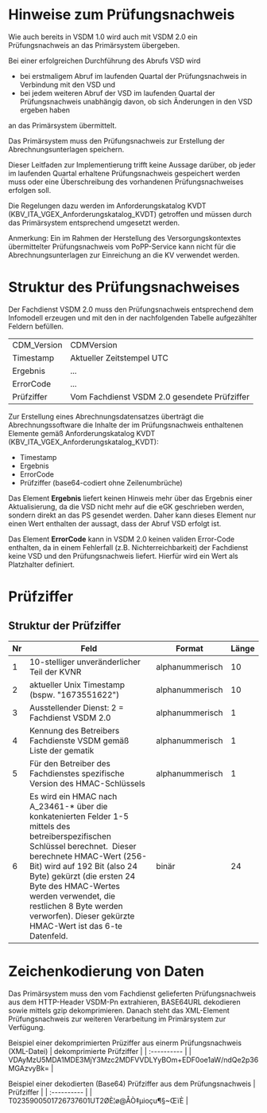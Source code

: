 # Hinweise zum Prüfungsnachweis

Wie auch bereits in VSDM 1.0 wird auch mit VSDM 2.0 ein Prüfungsnachweis an das Primärsystem übergeben. 

Bei einer erfolgreichen Durchführung des Abrufs VSD wird 
  - bei erstmaligem Abruf im laufenden Quartal der Prüfungsnachweis in Verbindung mit den VSD und
  - bei jedem weiteren Abruf der VSD im laufenden Quartal der Prüfungsnachweis unabhängig davon, ob sich Änderungen in den VSD ergeben haben

an das Primärsystem übermittelt.

Das Primärsystem muss den Prüfungsnachweis zur Erstellung der Abrechnungsunterlagen speichern. 

Dieser Leitfaden zur Implementierung trifft keine Aussage darüber, ob jeder im laufenden Quartal erhaltene Prüfungsnachweis gespeichert werden muss oder eine Überschreibung des vorhandenen Prüfungsnachweises erfolgen soll. 

Die Regelungen dazu werden im Anforderungskatalog KVDT (KBV_ITA_VGEX_Anforderungskatalog_KVDT) getroffen und müssen durch das Primärsystem entsprechend umgesetzt werden.

Anmerkung: Ein im Rahmen der Herstellung des Versorgungskontextes übermittelter Prüfungsnachweis vom PoPP-Service kann nicht für die Abrechnungsunterlagen zur Einreichung an die KV verwendet werden.

# Struktur des Prüfungsnachweises
Der Fachdienst VSDM 2.0 muss den Prüfungsnachweis entsprechend dem Infomodell erzeugen und mit den in der nachfolgenden Tabelle aufgezählter Feldern befüllen.

|  |  |
| ----------------- | --------------------- | 
| CDM_Version | CDMVersion |
| Timestamp | Aktueller Zeitstempel UTC |
| Ergebnis | ... |
| ErrorCode | ... |
| Prüfziffer | Vom Fachdienst VSDM 2.0 gesendete Prüfziffer |

Zur Erstellung eines Abrechnungsdatensatzes überträgt die Abrechnungssoftware die Inhalte der im Prüfungsnachweis enthaltenen Elemente gemäß Anforderungskatalog KVDT (KBV_ITA_VGEX_Anforderungskatalog_KVDT):
- Timestamp
- Ergebnis
- ErrorCode
- Prüfziffer (base64-codiert ohne Zeilenumbrüche)

Das Element **Ergebnis** liefert keinen Hinweis mehr über das Ergebnis einer Aktualisierung, da die VSD nicht mehr auf die eGK geschrieben werden, sondern direkt an das PS gesendet werden. Daher kann dieses Element nur einen Wert enthalten der aussagt, dass der Abruf VSD erfolgt ist.

Das Element **ErrorCode** kann in VSDM 2.0 keinen validen Error-Code enthalten, da in einem Fehlerfall (z.B. Nichterreichbarkeit) der Fachdienst keine VSD und den Prüfungsnachweis liefert. Hierfür wird ein Wert als Platzhalter definiert.


# Prüfziffer

## Struktur der Prüfziffer

| Nr | Feld | Format | Länge |
| ---- | ---- |---- | ---- | 
| 1 | 10-stelliger unveränderlicher Teil der KVNR | alphanummerisch | 10 |
| 2 | aktueller Unix Timestamp (bspw. "1673551622") | alphanummerisch | 10 |
| 3 | Ausstellender Dienst: 2 = Fachdienst VSDM 2.0 | alphanummerisch | 1 |
| 4 | Kennung des Betreibers Fachdienste VSDM gemäß Liste der gematik | alphanummerisch | 1 |
| 5 | Für den Betreiber des Fachdienstes spezifische Version des HMAC-Schlüssels | alphanummerisch | 1 |
| 6 | Es wird ein HMAC nach A_23461-* über die konkatenierten Felder 1-5 mittels des betreiberspezifischen Schlüssel berechnet.  Dieser berechnete HMAC-Wert (256-Bit) wird auf 192 Bit (also 24 Byte) gekürzt (die ersten 24 Byte des HMAC-Wertes werden verwendet, die restlichen 8 Byte werden verworfen). Dieser gekürzte HMAC-Wert ist das 6-te Datenfeld. | binär | 24 |


# Zeichenkodierung von Daten

Das Primärsystem muss den vom Fachdienst gelieferten Prüfungsnachweis aus dem HTTP-Header VSDM-Pn extrahieren, BASE64URL dekodieren sowie mittels gzip dekomprimieren. Danach steht das XML-Element Prüfungsnachweis zur weiteren Verarbeitung im Primärsystem zur Verfügung.

Beispiel einer dekomprimierten Prüziffer aus einerm Prüfungsnachweis (XML-Datei)
| dekomprimierte Prüfziffer |
| :----------                |
| <PZ>VDAyMzU5MDA1MDE3MjY3Mzc2MDFVVDLYyBOm+EDF0oe1aW/ndQe2p36MGAzvyBk=</PZ> |

Beispiel einer dekodierten (Base64) Prüfziffer aus dem Prüfungsnachweis
| Prüfziffer |
| :---------- |
| T0235900501726737601UT2ØÈ¦ø@ÅÒ‡µioçu¶§~ŒïÈ |







